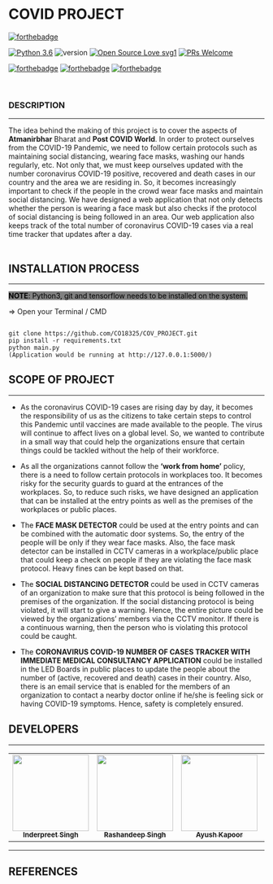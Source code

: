 # **COVID PROJECT**

[![forthebadge](https://forthebadge.com/images/badges/built-with-love.svg)](https://forthebadge.com)

[![Python 3.6](https://img.shields.io/badge/python-3.6-blue.svg)](https://www.python.org/downloads/release/python-360/)
![version](https://img.shields.io/badge/version-1.0.0-blue)
[![Open Source Love svg1](https://badges.frapsoft.com/os/v1/open-source.svg?v=103)](https://github.com/ellerbrock/open-source-badges/)
[![PRs Welcome](https://img.shields.io/badge/PRs-welcome-brightgreen.svg?style=flat-square)](http://makeapullrequest.com)

[![forthebadge](https://forthebadge.com/images/badges/uses-html.svg)](https://forthebadge.com)
[![forthebadge](https://forthebadge.com/images/badges/uses-css.svg)](https://forthebadge.com)
[![forthebadge](https://forthebadge.com/images/badges/uses-js.svg)](https://forthebadge.com)

<br> 

### DESCRIPTION
<hr>

The idea behind the making of this project is to cover the aspects of **Atmanirbhar** Bharat and **Post COVID World**. In order to protect ourselves from the COVID-19 Pandemic, we need to follow certain protocols such as maintaining social distancing, wearing face masks, washing our hands regularly, etc. Not only that, we must keep ourselves updated with the number coronavirus COVID-19 positive, recovered and death cases in our country and the area we are residing in. So, it becomes increasingly important to check if the people in the crowd wear face masks and maintain social distancing. We have designed a web application that not only detects whether the person is wearing a face mask but also checks if the protocol of social distancing is being followed in an area. Our web application also keeps track of the total number of coronavirus COVID-19 cases via a real time tracker that updates after a day.<br><br>

## INSTALLATION PROCESS
<hr>

<mark style="background-color: gray;">**NOTE**: Python3, git and tensorflow needs to be installed on the system.</mark>

 => Open your Terminal / CMD 

```

git clone https://github.com/CO18325/COV_PROJECT.git
pip install -r requirements.txt
python main.py
(Application would be running at http://127.0.0.1:5000/)

```


## SCOPE OF PROJECT
<hr>

* As the coronavirus COVID-19 cases are rising day by day, it becomes the responsibility of us as the citizens to take certain steps to control this Pandemic until vaccines are made available to the people. The virus will continue to affect lives on a global level. So, we wanted to contribute in a small way that could help the organizations ensure that certain things could be tackled without the help of their workforce.

* As all the organizations cannot follow the **‘work from home’** policy, there is a need to follow certain protocols in workplaces too. It becomes risky for the security guards to guard at the entrances of the workplaces. So, to reduce such risks, we have designed an application that can be installed at the entry points as well as the premises of the workplaces or public places.

* The **FACE MASK DETECTOR** could be used at the entry points and can be combined with the automatic door systems. So, the entry of the people will be only if they wear face masks. Also, the face mask detector can be installed in CCTV cameras in a workplace/public place that could keep a check on people if they are violating the face mask protocol. Heavy fines can be kept based on that.

* The **SOCIAL DISTANCING DETECTOR** could be used in CCTV cameras of an organization to make sure that this protocol is being followed in the premises of the organization. If the social distancing protocol is being violated, it will start to give a warning. Hence, the entire picture could be viewed by the organizations’ members via the CCTV monitor. If there is a continuous warning, then the person who is violating this protocol could be caught.

* The **CORONAVIRUS COVID-19 NUMBER OF CASES TRACKER WITH IMMEDIATE MEDICAL CONSULTANCY APPLICATION** could be installed in the LED Boards in public places to update the people about the number of (active, recovered and death) cases in their country. Also, there is an email service that is enabled for the members of an organization to contact a nearby doctor online if he/she is feeling sick or having COVID-19 symptoms. Hence, safety is completely ensured.






## DEVELOPERS
<hr>
<!-- Thanks goes to these wonderful people ([emoji key](https://allcontributors.org/docs/en/emoji-key)): -->

<!-- ALL-CONTRIBUTORS-LIST:START - Do not remove or modify this section -->
<!-- prettier-ignore-start -->
<!-- markdownlint-disable -->
<table>
  <tr>
    <td align="center"><a href="https://inderpreet-portfolio.netlify.app/"><img src="https://avatars1.githubusercontent.com/u/42858969?s=460&u=431a9448b2428168623fe1d39bcd846a316c0fe3&v=4" width="150px;" alt=""/><br /><sub><b>Inderpreet Singh</b></sub></a><br /></td>
    <td align="center"><a href="https://rashandeepsingh.wixsite.com/website-1"><img src="https://avatars1.githubusercontent.com/u/42858960?s=400&u=f437ee1674aa3566c6cca89dddae011b8c494ae3&v=4" width="150px;" alt=""/><br /><sub><b>Rashandeep  Singh</b></sub></a><br /></td>
    <td align="center"><a href="https://inderpreet-portfolio.netlify.app/"><img src="https://avatars1.githubusercontent.com/u/42858969?s=460&u=431a9448b2428168623fe1d39bcd846a316c0fe3&v=4" width="150px;" alt=""/><br /><sub><b>Ayush Kapoor</b></sub></a><br /></td>
    <td align="center"><a href="https://inderpreet-portfolio.netlify.app/"><img src="https://avatars0.githubusercontent.com/u/51983961?s=400&u=2d9fc3a7f2abad1831ed89484d5f74898c72854f&v=4" width="150px;" alt=""/><br /><sub><b>Adhyan Chawla</b></sub></a><br /></td>
  </tr>
</table>

<!-- markdownlint-enable -->
<!-- prettier-ignore-end -->
<!-- ALL-CONTRIBUTORS-LIST:END -->

<hr>

## REFERENCES

